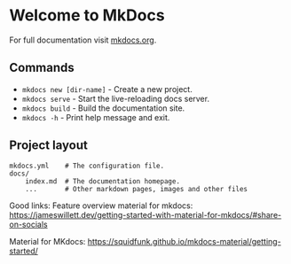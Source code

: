 # Welcome to MkDocs

For full documentation visit [mkdocs.org](https://www.mkdocs.org).

## Commands

* `mkdocs new [dir-name]` - Create a new project.
* `mkdocs serve` - Start the live-reloading docs server.
* `mkdocs build` - Build the documentation site.
* `mkdocs -h` - Print help message and exit.

## Project layout

    mkdocs.yml    # The configuration file.
    docs/
        index.md  # The documentation homepage.
        ...       # Other markdown pages, images and other files

Good links:
Feature overview material for mkdocs: <https://jameswillett.dev/getting-started-with-material-for-mkdocs/#share-on-socials>

Material for MKdocs: <https://squidfunk.github.io/mkdocs-material/getting-started/>
